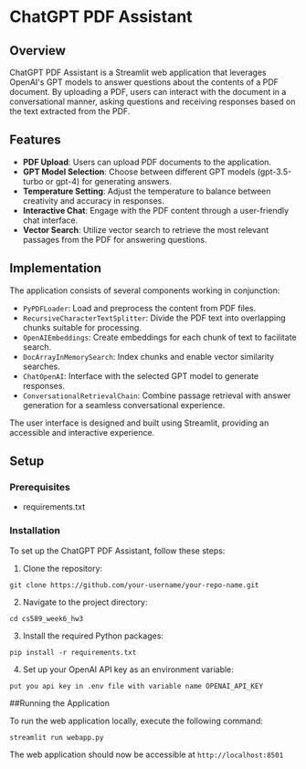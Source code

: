 # ChatGPT PDF Assistant

## Overview
ChatGPT PDF Assistant is a Streamlit web application that leverages OpenAI's GPT models to answer questions about the contents of a PDF document. By uploading a PDF, users can interact with the document in a conversational manner, asking questions and receiving responses based on the text extracted from the PDF.

## Features
- **PDF Upload**: Users can upload PDF documents to the application.
- **GPT Model Selection**: Choose between different GPT models (gpt-3.5-turbo or gpt-4) for generating answers.
- **Temperature Setting**: Adjust the temperature to balance between creativity and accuracy in responses.
- **Interactive Chat**: Engage with the PDF content through a user-friendly chat interface.
- **Vector Search**: Utilize vector search to retrieve the most relevant passages from the PDF for answering questions.

## Implementation
The application consists of several components working in conjunction:
- `PyPDFLoader`: Load and preprocess the content from PDF files.
- `RecursiveCharacterTextSplitter`: Divide the PDF text into overlapping chunks suitable for processing.
- `OpenAIEmbeddings`: Create embeddings for each chunk of text to facilitate search.
- `DocArrayInMemorySearch`: Index chunks and enable vector similarity searches.
- `ChatOpenAI`: Interface with the selected GPT model to generate responses.
- `ConversationalRetrievalChain`: Combine passage retrieval with answer generation for a seamless conversational experience.

The user interface is designed and built using Streamlit, providing an accessible and interactive experience.

## Setup

### Prerequisites
- requirements.txt

### Installation
To set up the ChatGPT PDF Assistant, follow these steps:

1. Clone the repository:
```
git clone https://github.com/your-username/your-repo-name.git
```
2. Navigate to the project directory:
```
cd cs589_week6_hw3
```
3. Install the required Python packages:
```
pip install -r requirements.txt
```
4. Set up your OpenAI API key as an environment variable:
```
put you api key in .env file with variable name OPENAI_API_KEY
```

##Running the Application

To run the web application locally, execute the following command:
```
streamlit run webapp.py
```
The web application should now be accessible at `http://localhost:8501`
